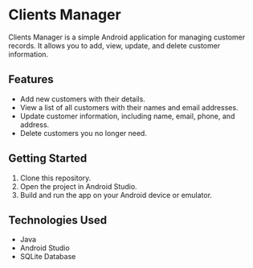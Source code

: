 # Clients Manager

Clients Manager is a simple Android application for managing customer records. It allows you to add, view, update, and delete customer information.

## Features

- Add new customers with their details.
- View a list of all customers with their names and email addresses.
- Update customer information, including name, email, phone, and address.
- Delete customers you no longer need.

## Getting Started

1. Clone this repository.
2. Open the project in Android Studio.
3. Build and run the app on your Android device or emulator.

## Technologies Used

- Java
- Android Studio
- SQLite Database

